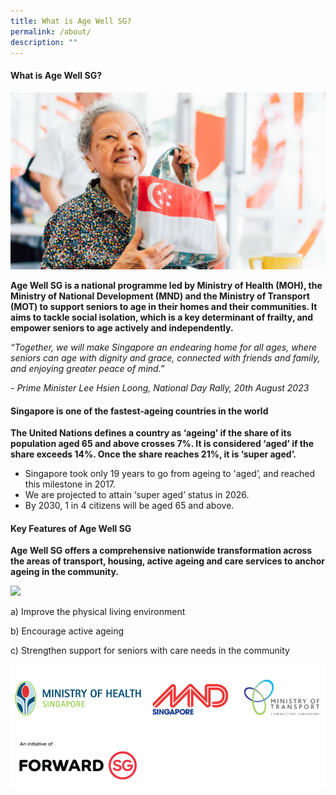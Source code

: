 ```yaml
---
title: What is Age Well SG?
permalink: /about/
description: ""
---
```

#### What is Age Well SG? #### 
![](/images/what%20is%20age%20well.jpg)

**Age Well SG is a national programme led by Ministry of Health (MOH), the Ministry of National Development (MND) and the Ministry of Transport (MOT) to support seniors to age in their homes and their communities. It aims to tackle social isolation, which is a key determinant of frailty, and empower seniors to age actively and independently.**

*“Together, we will make Singapore an endearing home for all ages, where seniors can age with dignity and grace, connected with friends and family, and enjoying greater peace of mind.”*

*- Prime Minister Lee Hsien Loong, National Day Rally, 20th August 2023*

#### Singapore is one of the fastest-ageing countries in the world ####

**The United Nations defines a country as ‘ageing’ if the share of its population aged 65 and above crosses 7%. It is considered ‘aged’ if the share exceeds 14%. Once the share reaches 21%, it is ‘super aged’.**
* Singapore took only 19 years to go from ageing to 'aged’, and reached this milestone in 2017. 
* We are projected to attain ‘super aged’ status in 2026. 
* By 2030, 1 in 4 citizens will be aged 65 and above. 


#### Key Features of Age Well SG ####

**Age Well SG offers a comprehensive nationwide transformation across the areas of transport, housing, active ageing and care services to anchor ageing in the community.**

![](/images/keyfeatures.jpg)

a) Improve the physical living environment 

b) Encourage active ageing 

c) Strengthen support for seniors with care needs in the community 

![](/images/alllogos.PNG)
![](/images/initiative.PNG)